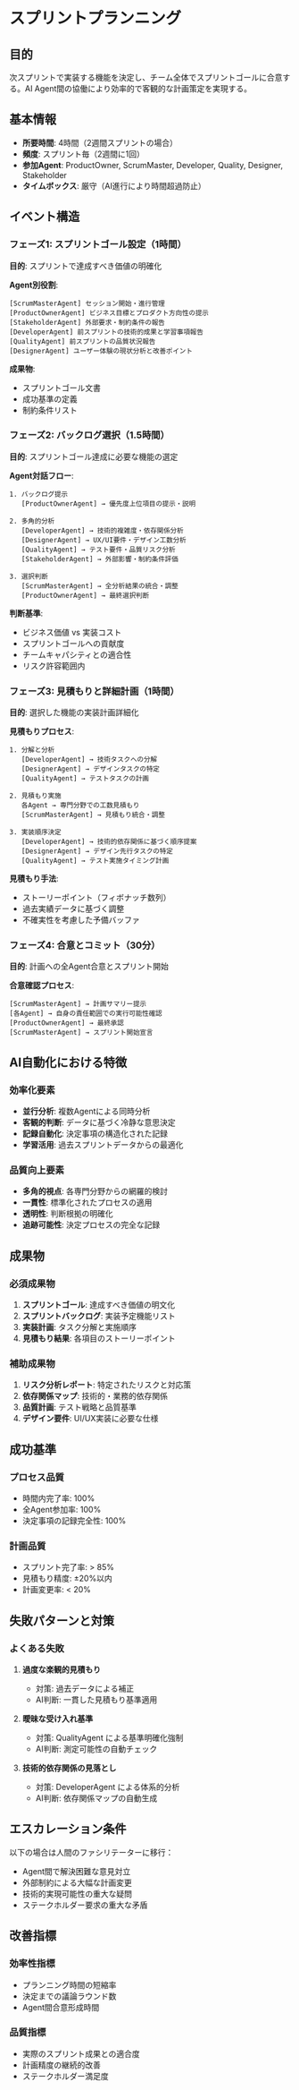 # スプリントプランニング

## 目的
次スプリントで実装する機能を決定し、チーム全体でスプリントゴールに合意する。AI Agent間の協働により効率的で客観的な計画策定を実現する。

## 基本情報
- **所要時間**: 4時間（2週間スプリントの場合）
- **頻度**: スプリント毎（2週間に1回）
- **参加Agent**: ProductOwner, ScrumMaster, Developer, Quality, Designer, Stakeholder
- **タイムボックス**: 厳守（AI進行により時間超過防止）

## イベント構造

### フェーズ1: スプリントゴール設定（1時間）
**目的**: スプリントで達成すべき価値の明確化

**Agent別役割**:
```
[ScrumMasterAgent] セッション開始・進行管理
[ProductOwnerAgent] ビジネス目標とプロダクト方向性の提示
[StakeholderAgent] 外部要求・制約条件の報告
[DeveloperAgent] 前スプリントの技術的成果と学習事項報告
[QualityAgent] 前スプリントの品質状況報告
[DesignerAgent] ユーザー体験の現状分析と改善ポイント
```

**成果物**:
- スプリントゴール文書
- 成功基準の定義
- 制約条件リスト

### フェーズ2: バックログ選択（1.5時間）
**目的**: スプリントゴール達成に必要な機能の選定

**Agent対話フロー**:
```
1. バックログ提示
   [ProductOwnerAgent] → 優先度上位項目の提示・説明
   
2. 多角的分析
   [DeveloperAgent] → 技術的複雑度・依存関係分析
   [DesignerAgent] → UX/UI要件・デザイン工数分析
   [QualityAgent] → テスト要件・品質リスク分析
   [StakeholderAgent] → 外部影響・制約条件評価
   
3. 選択判断
   [ScrumMasterAgent] → 全分析結果の統合・調整
   [ProductOwnerAgent] → 最終選択判断
```

**判断基準**:
- ビジネス価値 vs 実装コスト
- スプリントゴールへの貢献度
- チームキャパシティとの適合性
- リスク許容範囲内

### フェーズ3: 見積もりと詳細計画（1時間）
**目的**: 選択した機能の実装計画詳細化

**見積もりプロセス**:
```
1. 分解と分析
   [DeveloperAgent] → 技術タスクへの分解
   [DesignerAgent] → デザインタスクの特定
   [QualityAgent] → テストタスクの計画
   
2. 見積もり実施
   各Agent → 専門分野での工数見積もり
   [ScrumMasterAgent] → 見積もり統合・調整
   
3. 実装順序決定
   [DeveloperAgent] → 技術的依存関係に基づく順序提案
   [DesignerAgent] → デザイン先行タスクの特定
   [QualityAgent] → テスト実施タイミング計画
```

**見積もり手法**:
- ストーリーポイント（フィボナッチ数列）
- 過去実績データに基づく調整
- 不確実性を考慮した予備バッファ

### フェーズ4: 合意とコミット（30分）
**目的**: 計画への全Agent合意とスプリント開始

**合意確認プロセス**:
```
[ScrumMasterAgent] → 計画サマリー提示
[各Agent] → 自身の責任範囲での実行可能性確認
[ProductOwnerAgent] → 最終承認
[ScrumMasterAgent] → スプリント開始宣言
```

## AI自動化における特徴

### 効率化要素
- **並行分析**: 複数Agentによる同時分析
- **客観的判断**: データに基づく冷静な意思決定
- **記録自動化**: 決定事項の構造化された記録
- **学習活用**: 過去スプリントデータからの最適化

### 品質向上要素
- **多角的視点**: 各専門分野からの網羅的検討
- **一貫性**: 標準化されたプロセスの適用
- **透明性**: 判断根拠の明確化
- **追跡可能性**: 決定プロセスの完全な記録

## 成果物

### 必須成果物
1. **スプリントゴール**: 達成すべき価値の明文化
2. **スプリントバックログ**: 実装予定機能リスト
3. **実装計画**: タスク分解と実施順序
4. **見積もり結果**: 各項目のストーリーポイント

### 補助成果物
1. **リスク分析レポート**: 特定されたリスクと対応策
2. **依存関係マップ**: 技術的・業務的依存関係
3. **品質計画**: テスト戦略と品質基準
4. **デザイン要件**: UI/UX実装に必要な仕様

## 成功基準

### プロセス品質
- 時間内完了率: 100%
- 全Agent参加率: 100%
- 決定事項の記録完全性: 100%

### 計画品質
- スプリント完了率: > 85%
- 見積もり精度: ±20%以内
- 計画変更率: < 20%

## 失敗パターンと対策

### よくある失敗
1. **過度な楽観的見積もり**
   - 対策: 過去データによる補正
   - AI判断: 一貫した見積もり基準適用

2. **曖昧な受け入れ基準**
   - 対策: QualityAgent による基準明確化強制
   - AI判断: 測定可能性の自動チェック

3. **技術的依存関係の見落とし**
   - 対策: DeveloperAgent による体系的分析
   - AI判断: 依存関係マップの自動生成

## エスカレーション条件

以下の場合は人間のファシリテーターに移行：
- Agent間で解決困難な意見対立
- 外部制約による大幅な計画変更
- 技術的実現可能性の重大な疑問
- ステークホルダー要求の重大な矛盾

## 改善指標

### 効率性指標
- プランニング時間の短縮率
- 決定までの議論ラウンド数
- Agent間合意形成時間

### 品質指標
- 実際のスプリント成果との適合度
- 計画精度の継続的改善
- ステークホルダー満足度